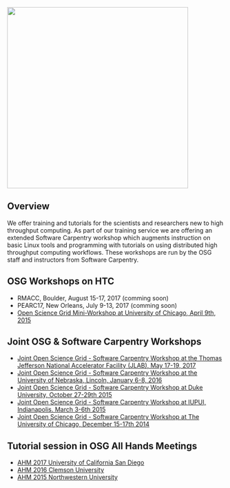 
[title]: - "Joint Software Carpentry and OSG Workshops"

<img src="https://raw.githubusercontent.com/OSGConnect/connectbook/master/assets/osg-swc-300ppi.jpg" width="420" />

## Overview 

We offer training and tutorials for the scientists and researchers new to high throughput computing. As part of our training service we are offering an extended Software Carpentry workshop which augments instruction on basic Linux tools and programming with tutorials on using distributed high throughput computing workflows. These workshops are run by the OSG staff and instructors from Software Carpentry.


## OSG Workshops on HTC

  * RMACC, Boulder, August 15-17, 2017 (comming soon)
  * PEARC17, New Orleans, July 9-13, 2017 (comming soon)
  * [Open Science Grid Mini-Workshop at University of Chicago, April 9th, 2015](http://swc-osg-workshop.github.io/MiniOSG-2015-04-09-UChicago/index.html)

## Joint OSG & Software Carpentry Workshops

  * [Joint Open Science Grid - Software Carpentry Workshop at the Thomas Jefferson National Accelerator Facility (JLAB), May 17-19, 2017](https://swc-osg-workshop.github.io/2017-05-17-JLAB/)
  * [Joint Open Science Grid - Software Carpentry Workshop at the University of Nebraska, Lincoln, January 6-8, 2016](http://swc-osg-workshop.github.io/2016-01-06-UNL/)
  * [Joint Open Science Grid - Software Carpentry Workshop at Duke University, October 27-29th 2015](http://swc-osg-workshop.github.io/2015-10-27-duke/index.html)
  * [Joint Open Science Grid - Software Carpentry Workshop at IUPUI, Indianapolis. March 3-6th 2015](http://swc-osg-workshop.github.io/2015-03-03-iupui/index.html)
  * [Joint Open Science Grid - Software Carpentry Workshop at The University of Chicago, December 15-17th 2014](http://swc-osg-workshop.github.io/2014-12-15-UChicago/)

## Tutorial session in OSG All Hands Meetings

  * [AHM 2017 University of California San Diego](https://swc-osg-workshop.github.io/2017-03-09-UCSD-AHM/)
  * [AHM 2016 Clemson University](https://indico.fnal.gov/sessionDisplay.py?sessionId=21&confId=10571#20160317) 
  * [AHM 2015 Northwestern University](https://indico.fnal.gov/sessionDisplay.py?sessionId=6&confId=8580#20150324)
